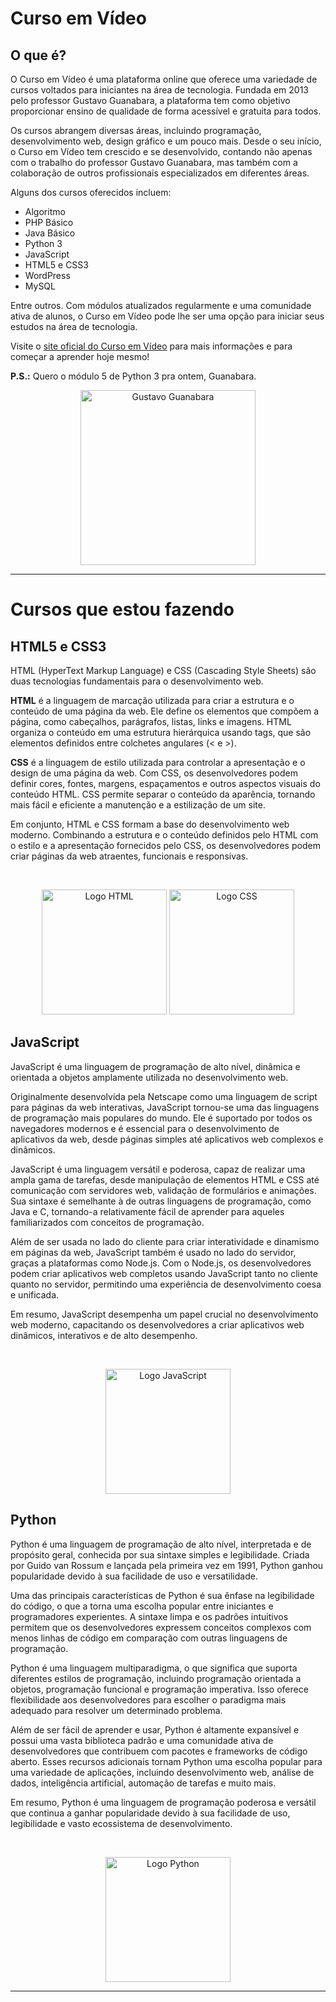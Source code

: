 # Curso em Vídeo

## O que é?
O Curso em Vídeo é uma plataforma online que oferece uma variedade de cursos voltados para iniciantes na área de tecnologia. Fundada em 2013 pelo professor Gustavo Guanabara, a plataforma tem como objetivo proporcionar ensino de qualidade de forma acessível e gratuita para todos.

Os cursos abrangem diversas áreas, incluindo programação, desenvolvimento web, design gráfico e um pouco mais. Desde o seu início, o Curso em Vídeo tem crescido e se desenvolvido, contando não apenas com o trabalho do professor Gustavo Guanabara, mas também com a colaboração de outros profissionais especializados em diferentes áreas.

Alguns dos cursos oferecidos incluem:
- Algoritmo
- PHP Básico
- Java Básico
- Python 3
- JavaScript
- HTML5 e CSS3
- WordPress
- MySQL

Entre outros. Com módulos atualizados regularmente e uma comunidade ativa de alunos, o Curso em Vídeo pode lhe ser uma opção para iniciar seus estudos na área de tecnologia.

Visite o [site oficial do Curso em Vídeo](https://www.cursoemvideo.com/) para mais informações e para começar a aprender hoje mesmo!

**P.S.:** Quero o módulo 5 de Python 3 pra ontem, Guanabara.

<div  align="center">
 
   [<img src="https://www.cursoemvideo.com/wp-content/uploads/2019/08/guana6.png" alt="Gustavo Guanabara" height="280rem">](# "Guanabara")
   
</div>

**************************************

# Cursos que estou fazendo

## HTML5 e CSS3

HTML (HyperText Markup Language) e CSS (Cascading Style Sheets) são duas tecnologias fundamentais para o desenvolvimento web.

**HTML** é a linguagem de marcação utilizada para criar a estrutura e o conteúdo de uma página da web. Ele define os elementos que compõem a página, como cabeçalhos, parágrafos, listas, links e imagens. HTML organiza o conteúdo em uma estrutura hierárquica usando tags, que são elementos definidos entre colchetes angulares (< e >).

**CSS** é a linguagem de estilo utilizada para controlar a apresentação e o design de uma página da web. Com CSS, os desenvolvedores podem definir cores, fontes, margens, espaçamentos e outros aspectos visuais do conteúdo HTML. CSS permite separar o conteúdo da aparência, tornando mais fácil e eficiente a manutenção e a estilização de um site.

Em conjunto, HTML e CSS formam a base do desenvolvimento web moderno. Combinando a estrutura e o conteúdo definidos pelo HTML com o estilo e a apresentação fornecidos pelo CSS, os desenvolvedores podem criar páginas da web atraentes, funcionais e responsivas.

<div  align="center"><br>
 
   [<img src="https://www.vectorlogo.zone/logos/w3_html5/w3_html5-icon.svg" alt="Logo HTML" height="200rem">](# "HTML")
   [<img src="https://www.vectorlogo.zone/logos/w3_css/w3_css-icon.svg" alt="Logo CSS" height="200rem">](# "CSS")
   
</div>

## JavaScript

JavaScript é uma linguagem de programação de alto nível, dinâmica e orientada a objetos amplamente utilizada no desenvolvimento web.

Originalmente desenvolvida pela Netscape como uma linguagem de script para páginas da web interativas, JavaScript tornou-se uma das linguagens de programação mais populares do mundo. Ele é suportado por todos os navegadores modernos e é essencial para o desenvolvimento de aplicativos da web, desde páginas simples até aplicativos web complexos e dinâmicos.

JavaScript é uma linguagem versátil e poderosa, capaz de realizar uma ampla gama de tarefas, desde manipulação de elementos HTML e CSS até comunicação com servidores web, validação de formulários e animações. Sua sintaxe é semelhante à de outras linguagens de programação, como Java e C, tornando-a relativamente fácil de aprender para aqueles familiarizados com conceitos de programação.

Além de ser usada no lado do cliente para criar interatividade e dinamismo em páginas da web, JavaScript também é usado no lado do servidor, graças a plataformas como Node.js. Com o Node.js, os desenvolvedores podem criar aplicativos web completos usando JavaScript tanto no cliente quanto no servidor, permitindo uma experiência de desenvolvimento coesa e unificada.

Em resumo, JavaScript desempenha um papel crucial no desenvolvimento web moderno, capacitando os desenvolvedores a criar aplicativos web dinâmicos, interativos e de alto desempenho.

<div  align="center"><br>
 
   [<img src="https://upload.vectorlogo.zone/logos/javascript/images/239ec8a4-163e-4792-83b6-3f6d96911757.svg" alt="Logo JavaScript" height="200rem">](# "JavaScript")
   
</div>

## Python

Python é uma linguagem de programação de alto nível, interpretada e de propósito geral, conhecida por sua sintaxe simples e legibilidade. Criada por Guido van Rossum e lançada pela primeira vez em 1991, Python ganhou popularidade devido à sua facilidade de uso e versatilidade.

Uma das principais características de Python é sua ênfase na legibilidade do código, o que a torna uma escolha popular entre iniciantes e programadores experientes. A sintaxe limpa e os padrões intuitivos permitem que os desenvolvedores expressem conceitos complexos com menos linhas de código em comparação com outras linguagens de programação.

Python é uma linguagem multiparadigma, o que significa que suporta diferentes estilos de programação, incluindo programação orientada a objetos, programação funcional e programação imperativa. Isso oferece flexibilidade aos desenvolvedores para escolher o paradigma mais adequado para resolver um determinado problema.

Além de ser fácil de aprender e usar, Python é altamente expansível e possui uma vasta biblioteca padrão e uma comunidade ativa de desenvolvedores que contribuem com pacotes e frameworks de código aberto. Esses recursos adicionais tornam Python uma escolha popular para uma variedade de aplicações, incluindo desenvolvimento web, análise de dados, inteligência artificial, automação de tarefas e muito mais.

Em resumo, Python é uma linguagem de programação poderosa e versátil que continua a ganhar popularidade devido à sua facilidade de uso, legibilidade e vasto ecossistema de desenvolvimento.

<div  align="center"><br>
 
   [<img src="https://www.vectorlogo.zone/logos/python/python-icon.svg" alt="Logo Python" height="200rem">](# "Python")
   
</div>

*************************

